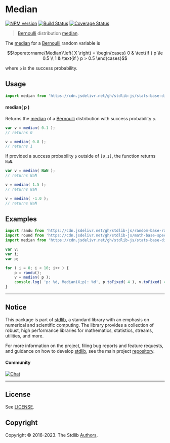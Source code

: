 <!--

@license Apache-2.0

Copyright (c) 2018 The Stdlib Authors.

Licensed under the Apache License, Version 2.0 (the "License");
you may not use this file except in compliance with the License.
You may obtain a copy of the License at

   http://www.apache.org/licenses/LICENSE-2.0

Unless required by applicable law or agreed to in writing, software
distributed under the License is distributed on an "AS IS" BASIS,
WITHOUT WARRANTIES OR CONDITIONS OF ANY KIND, either express or implied.
See the License for the specific language governing permissions and
limitations under the License.

-->

# Median

[![NPM version][npm-image]][npm-url] [![Build Status][test-image]][test-url] [![Coverage Status][coverage-image]][coverage-url] <!-- [![dependencies][dependencies-image]][dependencies-url] -->

> [Bernoulli][bernoulli-distribution] distribution [median][median].

<!-- Section to include introductory text. Make sure to keep an empty line after the intro `section` element and another before the `/section` close. -->

<section class="intro">

The [median][median] for a [Bernoulli][bernoulli-distribution] random variable is

<!-- <equation class="equation" label="eq:bernoulli_median" align="center" raw="\operatorname{Median}\left( X \right) = \begin{cases} 0 & \text{if } p \le 0.5 \\ 1 &  \text{if } p > 0.5 \end{cases}" alt="Median for a Bernoulli distribution."> -->

```math
\operatorname{Median}\left( X \right) = \begin{cases} 0 & \text{if } p \le 0.5 \\ 1 &  \text{if } p > 0.5 \end{cases}
```

<!-- <div class="equation" align="center" data-raw-text="\operatorname{Median}\left( X \right) = \begin{cases} 0 &amp; \text{if } p \le 0.5 \\ 1 &amp;  \text{if } p &gt; 0.5 \end{cases}" data-equation="eq:bernoulli_median">
    <img src="https://cdn.jsdelivr.net/gh/stdlib-js/stdlib@591cf9d5c3a0cd3c1ceec961e5c49d73a68374cb/lib/node_modules/@stdlib/stats/base/dists/bernoulli/median/docs/img/equation_bernoulli_median.svg" alt="Median for a Bernoulli distribution.">
    <br>
</div> -->

<!-- </equation> -->

where `p` is the success probability.

</section>

<!-- /.intro -->

<!-- Package usage documentation. -->



<section class="usage">

## Usage

```javascript
import median from 'https://cdn.jsdelivr.net/gh/stdlib-js/stats-base-dists-bernoulli-median@deno/mod.js';
```

#### median( p )

Returns the [median][median] of a [Bernoulli][bernoulli-distribution] distribution with success probability `p`.

```javascript
var v = median( 0.1 );
// returns 0

v = median( 0.8 );
// returns 1
```

If provided a success probability `p` outside of `[0,1]`, the function returns `NaN`.

```javascript
var v = median( NaN );
// returns NaN

v = median( 1.5 );
// returns NaN

v = median( -1.0 );
// returns NaN
```

</section>

<!-- /.usage -->

<!-- Package usage notes. Make sure to keep an empty line after the `section` element and another before the `/section` close. -->

<section class="notes">

</section>

<!-- /.notes -->

<!-- Package usage examples. -->

<section class="examples">

## Examples

<!-- eslint no-undef: "error" -->

```javascript
import randu from 'https://cdn.jsdelivr.net/gh/stdlib-js/random-base-randu@deno/mod.js';
import round from 'https://cdn.jsdelivr.net/gh/stdlib-js/math-base-special-round@deno/mod.js';
import median from 'https://cdn.jsdelivr.net/gh/stdlib-js/stats-base-dists-bernoulli-median@deno/mod.js';

var v;
var i;
var p;

for ( i = 0; i < 10; i++ ) {
    p = randu();
    v = median( p );
    console.log( 'p: %d, Median(X;p): %d', p.toFixed( 4 ), v.toFixed( 4 ) );
}
```

</section>

<!-- /.examples -->

<!-- Section to include cited references. If references are included, add a horizontal rule *before* the section. Make sure to keep an empty line after the `section` element and another before the `/section` close. -->

<section class="references">

</section>

<!-- /.references -->

<!-- Section for related `stdlib` packages. Do not manually edit this section, as it is automatically populated. -->

<section class="related">

</section>

<!-- /.related -->

<!-- Section for all links. Make sure to keep an empty line after the `section` element and another before the `/section` close. -->


<section class="main-repo" >

* * *

## Notice

This package is part of [stdlib][stdlib], a standard library with an emphasis on numerical and scientific computing. The library provides a collection of robust, high performance libraries for mathematics, statistics, streams, utilities, and more.

For more information on the project, filing bug reports and feature requests, and guidance on how to develop [stdlib][stdlib], see the main project [repository][stdlib].

#### Community

[![Chat][chat-image]][chat-url]

---

## License

See [LICENSE][stdlib-license].


## Copyright

Copyright &copy; 2016-2023. The Stdlib [Authors][stdlib-authors].

</section>

<!-- /.stdlib -->

<!-- Section for all links. Make sure to keep an empty line after the `section` element and another before the `/section` close. -->

<section class="links">

[npm-image]: http://img.shields.io/npm/v/@stdlib/stats-base-dists-bernoulli-median.svg
[npm-url]: https://npmjs.org/package/@stdlib/stats-base-dists-bernoulli-median

[test-image]: https://github.com/stdlib-js/stats-base-dists-bernoulli-median/actions/workflows/test.yml/badge.svg?branch=main
[test-url]: https://github.com/stdlib-js/stats-base-dists-bernoulli-median/actions/workflows/test.yml?query=branch:main

[coverage-image]: https://img.shields.io/codecov/c/github/stdlib-js/stats-base-dists-bernoulli-median/main.svg
[coverage-url]: https://codecov.io/github/stdlib-js/stats-base-dists-bernoulli-median?branch=main

<!--

[dependencies-image]: https://img.shields.io/david/stdlib-js/stats-base-dists-bernoulli-median.svg
[dependencies-url]: https://david-dm.org/stdlib-js/stats-base-dists-bernoulli-median/main

-->

[chat-image]: https://img.shields.io/gitter/room/stdlib-js/stdlib.svg
[chat-url]: https://app.gitter.im/#/room/#stdlib-js_stdlib:gitter.im

[stdlib]: https://github.com/stdlib-js/stdlib

[stdlib-authors]: https://github.com/stdlib-js/stdlib/graphs/contributors

[umd]: https://github.com/umdjs/umd
[es-module]: https://developer.mozilla.org/en-US/docs/Web/JavaScript/Guide/Modules

[deno-url]: https://github.com/stdlib-js/stats-base-dists-bernoulli-median/tree/deno
[umd-url]: https://github.com/stdlib-js/stats-base-dists-bernoulli-median/tree/umd
[esm-url]: https://github.com/stdlib-js/stats-base-dists-bernoulli-median/tree/esm
[branches-url]: https://github.com/stdlib-js/stats-base-dists-bernoulli-median/blob/main/branches.md

[stdlib-license]: https://raw.githubusercontent.com/stdlib-js/stats-base-dists-bernoulli-median/main/LICENSE

[bernoulli-distribution]: https://en.wikipedia.org/wiki/Bernoulli_distribution

[median]: https://en.wikipedia.org/wiki/Median

</section>

<!-- /.links -->
